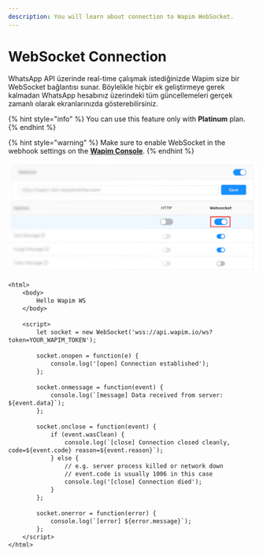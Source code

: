 ```yaml
---
description: You will learn about connection to Wapim WebSocket.
---
```


# WebSocket Connection

WhatsApp API üzerinde real-time çalışmak istediğinizde Wapim size bir WebSocket bağlantısı sunar. Böylelikle hiçbir ek geliştirmeye gerek kalmadan WhatsApp hesabınız üzerindeki tüm güncellemeleri gerçek zamanlı olarak ekranlarınızda gösterebilirsiniz.

{% hint style="info" %}
You can use this feature only with **Platinum** plan.
{% endhint %}

{% hint style="warning" %}
Make sure to enable WebSocket in the webhook settings on the [**Wapim Console**](https://app.wapim.io).
{% endhint %}

![Wapim Console webhook settings](../.gitbook/assets/wapim-whatsapp-websocket-options.png)

```markup
<html>
	<body>
		Hello Wapim WS
	</body>

	<script>
		let socket = new WebSocket('wss://api.wapim.io/ws?token=YOUR_WAPIM_TOKEN');

		socket.onopen = function(e) {
			console.log('[open] Connection established');
		};

		socket.onmessage = function(event) {
			console.log(`[message] Data received from server: ${event.data}`);
		};

		socket.onclose = function(event) {
			if (event.wasClean) {
				console.log(`[close] Connection closed cleanly, code=${event.code} reason=${event.reason}`);
			} else {
				// e.g. server process killed or network down
				// event.code is usually 1006 in this case
				console.log('[close] Connection died');
			}
		};

		socket.onerror = function(error) {
			console.log(`[error] ${error.message}`);
		};
	</script>
</html>
```

